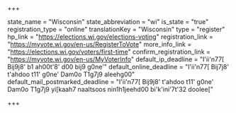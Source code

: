 +++

state_name = "Wisconsin"
state_abbreviation = "wi"
is_state = "true"
registration_type = "online"
translationKey = "Wisconsin"
type = "register"
hp_link = "https://elections.wi.gov/elections-voting"
registration_link = "https://myvote.wi.gov/en-us/RegisterToVote"
more_info_link = "https://elections.wi.gov/voters/first-time"
confirm_registration_link = "https://myvote.wi.gov/en-us/MyVoterInfo"
default_ip_deadline = "I'ii'n77[ Bij9j8' b1 ah00t'8' d00 bij9 g0ne'"
default_online_deadline = "I'ii'n77[ Bij7j8' t'ahdoo t11' g0ne' Dam0o T1g7j9 aleehg00"
default_mail_postmarked_deadline = "I'ii'n77[ Bij9j8' t'ahdoo t11' g0ne' Dam0o T1g7j9 yi[kaah7 naaltsoos nin1h1jeehd00 bi'k'ini'7t'32 doolee["

+++